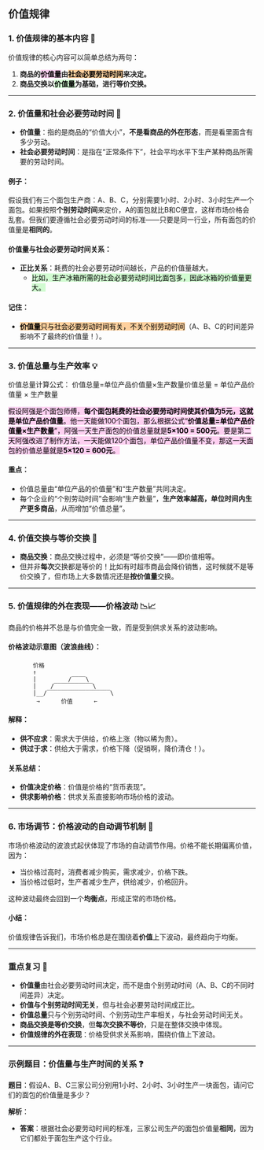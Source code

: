 
## 价值规律

### 1. 价值规律的基本内容 🧠

价值规律的核心内容可以简单总结为两句：

1. **商品的<mark style="background: #FFB8EBA6;">价值量</mark>由<mark style="background: #FFB86CA6;">社会必要劳动时间</mark>来决定。**
2. **商品交换以<mark style="background: #BBFABBA6;">价值量</mark>为基础，进行等价交换。**

---

### 2. 价值量和社会必要劳动时间 🤔

- **价值量**：指的是商品的“价值大小”，**不是看商品的外在形态**，而是看里面含有多少劳动。
- **社会必要劳动时间**：是指在“正常条件下”，社会平均水平下生产某种商品所需要的劳动时间。

#### 例子：

假设我们有三个面包生产商：A、B、C，分别需要1小时、2小时、3小时生产一个面包。如果按照**个别劳动时间**来定价，A的面包就比B和C便宜，这样市场价格会乱套。但我们要遵循社会必要劳动时间的标准——只要是同一行业，所有面包的价值量是**相同的**。

#### 价值量与社会必要劳动时间关系：

- **正比关系**：耗费的社会必要劳动时间越长，产品的价值量越大。
    - <mark style="background: #BBFABBA6;">比如，生产冰箱所需的社会必要劳动时间比面包多，因此冰箱的价值量更大。</mark>

#### 记住：

- <mark style="background: #FFB86CA6;">**价值量**只与社会必要劳动时间有关，不关个别劳动时间</mark>（A、B、C的时间差异影响不了最终的价值量！）。

---

### 3. 价值总量与生产效率 💡

价值总量计算公式：
价值总量=单位产品价值量×生产数量价值总量 = 单位产品价值量 × 生产数量

<mark style="background: #FFB8EBA6;">假设阿强是个面包师傅，**每个面包耗费的社会必要劳动时间使其价值为5元，这就是单位产品价值量**。他一天能做100个面包，那么根据公式“**价值总量=单位产品价值量×生产数量**”，阿强一天生产面包的价值总量就是**5×100 = 500元**。要是第二天阿强改进了制作方法，一天能做120个面包，单位产品价值量不变，那这一天面包的价值总量就是**5×120 = 600元**。</mark>
#### 重点：

- 价值总量由“单位产品的价值量”和“生产数量”共同决定。
- 每个企业的“个别劳动时间”会影响“生产数量”，**生产效率越高，单位时间内生产更多商品**，从而增加“价值总量”。

---

### 4. 价值交换与等价交换 🛒

- **商品交换**：商品交换过程中，必须是“等价交换”——即价值相等。
- 但并非**每次**交换都是等价的！比如有时超市商品会降价销售，这时候就不是等价交换了，但市场上大多数情况还是**按价值量**交换。

---

### 5. 价值规律的外在表现——价格波动 📉📈

商品的价格并不总是与价值完全一致，而是受到供求关系的波动影响。

#### 价格波动示意图（波浪曲线）：

```
       价格
       ↑
       |         /‾‾‾‾\
       |    /‾‾‾‾‾‾‾‾‾‾‾\
       |__/‾‾‾‾‾‾‾‾‾‾‾‾‾‾‾‾‾‾\
        →      价值      ←
```

#### 解释：

- **供不应求**：需求大于供给，价格上涨（物以稀为贵）。
- **供过于求**：供给大于需求，价格下降（促销啊，降价清仓！）。

#### 关系总结：

- **价值决定价格**：价值是价格的“货币表现”。
- **供求影响价格**：供求关系直接影响市场价格的波动。

---

### 6. 市场调节：价格波动的自动调节机制 🔄

市场价格波动的波浪式起伏体现了市场的自动调节作用。价格不能长期偏离价值，因为：

- 当价格过高时，消费者减少购买，需求减少，价格下跌。
- 当价格过低时，生产者减少生产，供给减少，价格回升。

这种波动最终会回到一个**均衡点**，形成正常的市场价格。

#### 小结：

价值规律告诉我们，市场价格总是在围绕着**价值**上下波动，最终趋向于均衡。

---

### 重点复习 📌

- **价值量**由社会必要劳动时间决定，而不是由个别劳动时间（A、B、C的不同时间差异）决定。
- **价值与个别劳动时间无关**，但与社会必要劳动时间成正比。
- **价值总量**只与个别劳动时间、个别劳动生产率相关，与社会劳动时间无关。
- **商品交换是等价交换**，但**每次交换不等价**，只是在整体交换中体现。
- **价值规律的外在表现**：价格受供求关系影响，围绕价值上下波动。

---

### 示例题目：价值量与生产时间的关系 ❓

**题目**：假设A、B、C三家公司分别用1小时、2小时、3小时生产一块面包，请问它们的面包的价值量是多少？

**解析**：

- **答案**：根据社会必要劳动时间的标准，三家公司生产的面包价值量**相同**，因为它们都处于面包生产这个行业。
